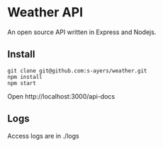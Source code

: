 # Weather API

An open source API written in Express and Nodejs.

## Install

```
git clone git@github.com:s-ayers/weather.git
npm install
npm start
```

Open http://localhost:3000/api-docs


## Logs

Access logs are in ./logs
